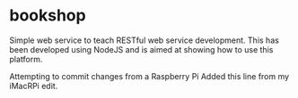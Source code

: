 bookshop
========

Simple web service to teach RESTful web service development.
 This has been developed using NodeJS and is aimed at showing how to use this platform.

Attempting to commit changes from a Raspberry Pi
Added this line from my iMacRPi edit.
